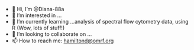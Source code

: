 - 👋 Hi, I’m @Diana-88a
- 👀 I’m interested in ...
- 🌱 I’m currently learning ...analysis of spectral flow cytometry data, using R (Wow, lots of stuff!)
- 💞️ I’m looking to collaborate on ...
- 📫 How to reach me: hamiltond@omrf.org

<!---
Diana-88a/Diana-88a is a ✨ special ✨ repository because its `README.md` (this file) appears on your GitHub profile.
You can click the Preview link to take a look at your changes.
--->
